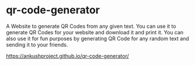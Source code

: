 # qr-code-generator
A Website to generate QR Codes from any given text. You can use it to generate QR Codes for your website and download it and print it. You can also use it for fun purposes by generating QR Code for any random text and sending it to your friends.

https://ankushproject.github.io/qr-code-generator/
